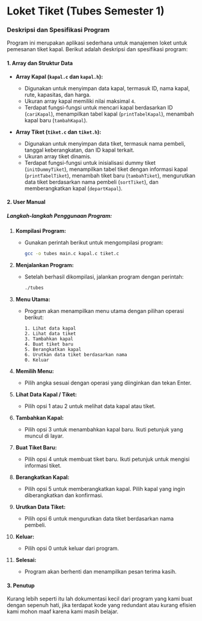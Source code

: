 # Loket Tiket (Tubes Semester 1)

### Deskripsi dan Spesifikasi Program

Program ini merupakan aplikasi sederhana untuk manajemen loket untuk pemesanan tiket kapal. Berikut adalah deskripsi dan spesifikasi program:

#### 1. Array dan Struktur Data
- **Array Kapal (`kapal.c` dan `kapal.h`):**
  - Digunakan untuk menyimpan data kapal, termasuk ID, nama kapal, rute, kapasitas, dan harga.
  - Ukuran array kapal memiliki nilai maksimal `4`.
  - Terdapat fungsi-fungsi untuk mencari kapal berdasarkan ID (`cariKapal`), menampilkan tabel kapal (`printTabelKapal`), menambah kapal baru (`tambahKapal`).

- **Array Tiket (`tiket.c` dan `tiket.h`):**
  - Digunakan untuk menyimpan data tiket, termasuk nama pembeli, tanggal keberangkatan, dan ID kapal terkait.
  - Ukuran array tiket dinamis.
  - Terdapat fungsi-fungsi untuk inisialisasi dummy tiket (`initDummyTiket`), menampilkan tabel tiket dengan informasi kapal (`printTabelTiket`), menambah tiket baru (`tambahTiket`), mengurutkan data tiket berdasarkan nama pembeli (`sortTiket`), dan memberangkatkan kapal (`departKapal`).

#### 2. User Manual

##### Langkah-langkah Penggunaan Program:

1. **Kompilasi Program:**
   - Gunakan perintah berikut untuk mengompilasi program:
     ```bash
     gcc -o tubes main.c kapal.c tiket.c
     ```

2. **Menjalankan Program:**
   - Setelah berhasil dikompilasi, jalankan program dengan perintah:
     ```bash
     ./tubes
     ```

3. **Menu Utama:**
   - Program akan menampilkan menu utama dengan pilihan operasi berikut:
     ```
     1. Lihat data kapal
     2. Lihat data tiket
     3. Tambahkan kapal
     4. Buat tiket baru
     5. Berangkatkan kapal
     6. Urutkan data tiket berdasarkan nama
     0. Keluar
     ```

4. **Memilih Menu:**
   - Pilih angka sesuai dengan operasi yang diinginkan dan tekan Enter.

5. **Lihat Data Kapal / Tiket:**
   - Pilih opsi 1 atau 2 untuk melihat data kapal atau tiket.

6. **Tambahkan Kapal:**
   - Pilih opsi 3 untuk menambahkan kapal baru. Ikuti petunjuk yang muncul di layar.

7. **Buat Tiket Baru:**
   - Pilih opsi 4 untuk membuat tiket baru. Ikuti petunjuk untuk mengisi informasi tiket.

8. **Berangkatkan Kapal:**
   - Pilih opsi 5 untuk memberangkatkan kapal. Pilih kapal yang ingin diberangkatkan dan konfirmasi.

9. **Urutkan Data Tiket:**
   - Pilih opsi 6 untuk mengurutkan data tiket berdasarkan nama pembeli.

10. **Keluar:**
    - Pilih opsi 0 untuk keluar dari program.

11. **Selesai:**
    - Program akan berhenti dan menampilkan pesan terima kasih.

#### 3. Penutup

Kurang lebih seperti itu lah dokumentasi kecil dari program yang kami buat dengan sepenuh hati, jika terdapat kode yang redundant atau kurang efisien kami mohon maaf karena kami masih belajar.
